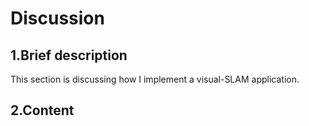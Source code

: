 # Discussion

## 1.Brief description  
This section is discussing how I implement a visual-SLAM application.

## 2.Content
